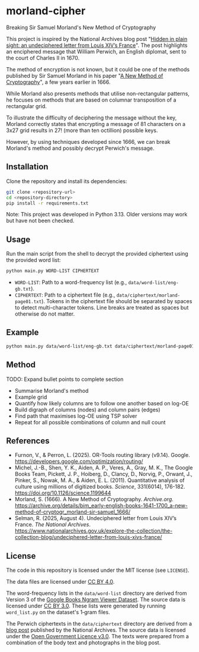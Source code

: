 # morland-cipher

Breaking Sir Samuel Morland's New Method of Cryptography

This project is inspired by the National Archives blog post "[Hidden in plain sight: an undeciphered letter from Louis XIV’s France](https://www.nationalarchives.gov.uk/explore-the-collection/the-collection-blog/undeciphered-letter-from-louis-xivs-france/)". The post highlights an enciphered message that William Perwich, an English diplomat, sent to the court of Charles II in 1670.

The method of encryption is not known, but it could be one of the methods published by Sir Samuel Morland in his paper "[A New Method of Cryptography](https://archive.org/details/bim_early-english-books-1641-1700_a-new-method-of-cryptogr_morland-sir-samuel_1666)", a few years earlier in 1666.

While Morland also presents methods that utilise non-rectangular patterns, he focuses on methods that are based on columnar transposition of a rectangular grid.

To illustrate the difficulty of deciphering the message without the key, Morland correctly states that encrypting a message of 81 characters on a 3x27 grid results in 27! (more than ten octillion) possible keys.

However, by using techniques developed since 1666, we can break Morland's method and possibly decrypt Perwich's message.

## Installation

Clone the repository and install its dependencies:

```bash
git clone <repository-url>
cd <repository-directory>
pip install -r requirements.txt
```

Note: This project was developed in Python 3.13. Older versions may work but have not been checked.

## Usage

Run the main script from the shell to decrypt the provided ciphertext using the provided word list:

```bash
python main.py WORD-LIST CIPHERTEXT
```

- `WORD-LIST`: Path to a word-frequency list (e.g., `data/word-list/eng-gb.txt`).
- `CIPHERTEXT`: Path to a ciphertext file (e.g., `data/ciphertext/morland-page01.txt`). Tokens in the ciphertext file should be separated by spaces to detect multi-character tokens. Line breaks are treated as spaces but otherwise do not matter.

## Example

```bash
python main.py data/word-list/eng-gb.txt data/ciphertext/morland-page01.txt
```

## Method

TODO: Expand bullet points to complete section

- Summarise Morland's method
- Example grid
- Quantify how likely columns are to follow one another based on log-OE
- Build digraph of columns (nodes) and column pairs (edges)
- Find path that maximises log-OE using TSP solver
- Repeat for all possible combinations of column and null count

## References

- Furnon, V., & Perron, L. (2025). OR-Tools routing library (v9.14). Google. <https://developers.google.com/optimization/routing/>
- Michel, J.-B., Shen, Y. K., Aiden, A. P., Veres, A., Gray, M. K., The Google Books Team, Pickett, J. P., Hoiberg, D., Clancy, D., Norvig, P., Orwant, J., Pinker, S., Nowak, M. A., & Aiden, E. L. (2011). Quantitative analysis of culture using millions of digitized books. *Science*, 331(6014), 176-182. <https://doi.org/10.1126/science.1199644>
- Morland, S. (1666). A New Method of Cryptography. *Archive.org*. <https://archive.org/details/bim_early-english-books-1641-1700_a-new-method-of-cryptogr_morland-sir-samuel_1666/>
- Selman, R. (2025, August 4). Undeciphered letter from Louis XIV’s France. *The National Archives*. <https://www.nationalarchives.gov.uk/explore-the-collection/the-collection-blog/undeciphered-letter-from-louis-xivs-france/>

## License

The code in this repository is licensed under the MIT license (see `LICENSE`).

The data files are licensed under [CC BY 4.0](https://creativecommons.org/licenses/by/4.0/).

The word-frequency lists in the `data/word-list` directory are derived from Version 3 of the [Google Books Ngram Viewer Dataset](https://storage.googleapis.com/books/ngrams/books/datasetsv3.html). The source data is licensed under [CC BY 3.0](https://creativecommons.org/licenses/by/3.0/). These lists were generated by running `word_list.py` on the dataset's 1‑gram files.

The Perwich ciphertexts in the `data/ciphertext` directory are derived from a [blog post](https://www.nationalarchives.gov.uk/explore-the-collection/the-collection-blog/undeciphered-letter-from-louis-xivs-france/) published by the National Archives. The source data is licensed under the [Open Government Licence v3.0](https://www.nationalarchives.gov.uk/doc/open-government-licence/version/3/). The texts were prepared from a combination of the body text and photographs in the blog post.
